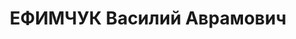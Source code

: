 ---
title: ЕФИМЧУК Василий Аврамович
description: "1899 р., м. Самгородок Вінницької обл., українець, з селян, чл. ВКП(б),\
  \ освіта початкова, працівник політвідділу Сталінської залізниці. \n  01.11.1937\
  \ р.звинувачений у належності до к/рев. організації, розстріляний 02.11.1937 р.\
  \ \n  Реабілітований 28.06.1956 р."
---
